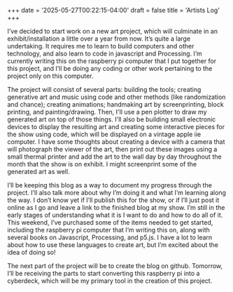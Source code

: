 +++
date = '2025-05-27T00:22:15-04:00'
draft = false
title = 'Artists Log'
+++

I’ve decided to start work on a new art project, which will culminate in an exhibit/installation a little over a year from now. It’s quite a large undertaking. It requires me to learn to build computers and other technology, and also learn to code in javascript and Processing. I’m currently writing this on the raspberry pi computer that I put together for this project, and I’ll be doing any coding or other work pertaining to the project only on this computer.

The project will consist of several parts: building the tools; creating generative art and music using code and other methods (like randomization and chance); creating animations; handmaking art by screenprinting, block printing, and painting/drawing. Then, I'll use a pen plotter to draw my generated art on top of those things. I'll also be building small electronic devices to display the resulting art and creating some interactive pieces for the show using code, which will be displayed on a vintage apple iie computer. I have some thoughts about creating a device with a camera that will photograph the viewer of the art, then print out these images using a small thermal printer and add the art to the wall day by day throughout the month that the show is on exhibit. I might screenprint some of the generated art as well.

I’ll be keeping this blog as a way to document my progress through the project. I’ll also talk more about why I’m doing it and what I’m learning along the way. I don’t know yet if I’ll publish this for the show, or if I’ll just post it online as I go and leave a link to the finished blog at my show. I’m still in the early stages of understanding what it is I want to do and how to do all of it. This weekend, I’ve purchased some of the items needed to get started, including the raspberry pi computer that I’m writing this on, along with several books on Javascript, Processing, and p5.js. I have a lot to learn about how to use these languages to create art, but I’m excited about the idea of doing so!

The next part of the project will be to create the blog on github. Tomorrow, I’ll be receiving the parts to start converting this raspberry pi into a cyberdeck, which will be my primary tool in the creation of this project.
